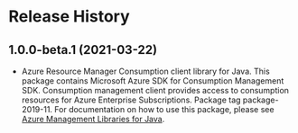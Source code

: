 # Release History

## 1.0.0-beta.1 (2021-03-22)

- Azure Resource Manager Consumption client library for Java. This package contains Microsoft Azure SDK for Consumption Management SDK. Consumption management client provides access to consumption resources for Azure Enterprise Subscriptions. Package tag package-2019-11. For documentation on how to use this package, please see [Azure Management Libraries for Java](https://aka.ms/azsdk/java/mgmt).
